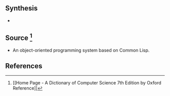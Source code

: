 ## Synthesis
- 
## Source [^1]
- An object-oriented programming system based on Common Lisp.
## References

[^1]: [[Home Page - A Dictionary of Computer Science 7th Edition by Oxford Reference]]